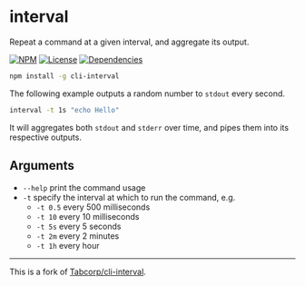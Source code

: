 # interval

Repeat a command at a given interval, and aggregate its output.

[![NPM](http://img.shields.io/npm/v/@lusc/cli-interval.svg?style=flat)](https://npmjs.org/package/@lusc/cli-interval)
[![License](http://img.shields.io/npm/l/@lusc/cli-interval.svg?style=flat)](https://github.com/melusc/cli-interval)
[![Dependencies](https://img.shields.io/david/melusc/cli-interval)](https://david-dm.org/TabDigital/cli-interval)

```bash
npm install -g cli-interval
```

The following example outputs a random number to `stdout` every second.

```bash
interval -t 1s "echo Hello"
```

It will aggregates both `stdout` and `stderr` over time, and pipes them into its respective outputs.

## Arguments

- `--help` print the command usage
- `-t` specify the interval at which to run the command, e.g.
  - `-t 0.5` every 500 milliseconds
  - `-t 10` every 10 milliseconds
  - `-t 5s` every 5 seconds
  - `-t 2m` every 2 minutes
  - `-t 1h` every hour

---

This is a fork of [Tabcorp/cli-interval](https://github.com/Tabcorp/cli-interval).
